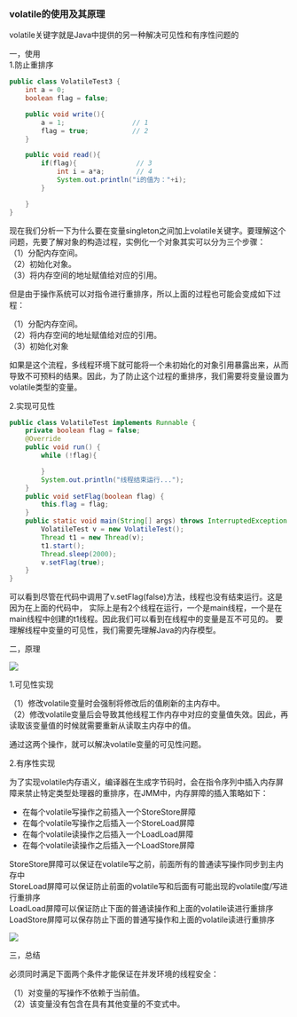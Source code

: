 ### volatile的使用及其原理

volatile关键字就是Java中提供的另一种解决可见性和有序性问题的

一，使用  
1.防止重排序

~~~java
public class VolatileTest3 {
    int a = 0;
    boolean flag = false;

    public void write(){
        a = 1;                 // 1
        flag = true;           // 2
    }

    public void read(){
        if(flag){               // 3
            int i = a*a;        // 4
            System.out.println("i的值为："+i);
        }

    }
}
~~~

现在我们分析一下为什么要在变量singleton之间加上volatile关键字。要理解这个问题，先要了解对象的构造过程，实例化一个对象其实可以分为三个步骤：  
（1）分配内存空间。  
（2）初始化对象。   
（3）将内存空间的地址赋值给对应的引用。  

但是由于操作系统可以对指令进行重排序，所以上面的过程也可能会变成如下过程：

（1）分配内存空间。    
（2）将内存空间的地址赋值给对应的引用。      
（3）初始化对象    

如果是这个流程，多线程环境下就可能将一个未初始化的对象引用暴露出来，从而导致不可预料的结果。因此，为了防止这个过程的重排序，我们需要将变量设置为volatile类型的变量。

2.实现可见性

~~~java
public class VolatileTest implements Runnable {
    private boolean flag = false;
    @Override
    public void run() {
        while (!flag){

        }
        System.out.println("线程结束运行...");
    }
    public void setFlag(boolean flag) {
        this.flag = flag;
    }
    public static void main(String[] args) throws InterruptedException {
        VolatileTest v = new VolatileTest();
        Thread t1 = new Thread(v);
        t1.start();
        Thread.sleep(2000);
        v.setFlag(true);
    }
}
~~~

可以看到尽管在代码中调用了v.setFlag(false)方法，线程也没有结束运行。这是因为在上面的代码中，
实际上是有2个线程在运行，一个是main线程，一个是在main线程中创建的t1线程。因此我们可以看到在线程中的变量是互不可见的。 要理解线程中变量的可见性，我们需要先理解Java的内存模型。

二，原理    

![](../../picture/1_8yAaGbe5EFEaD7Ze_4zDGg.jpeg)

1.可见性实现

（1）修改volatile变量时会强制将修改后的值刷新的主内存中。   
（2）修改volatile变量后会导致其他线程工作内存中对应的变量值失效。因此，再读取该变量值的时候就需要重新从读取主内存中的值。     

通过这两个操作，就可以解决volatile变量的可见性问题。

2.有序性实现   

为了实现volatile内存语义，编译器在生成字节码时，会在指令序列中插入内存屏障来禁止特定类型处理器的重排序，在JMM中，内存屏障的插入策略如下：

- 在每个volatile写操作之前插入一个StoreStore屏障
- 在每个volatile写操作之后插入一个StoreLoad屏障
- 在每个volatile读操作之后插入一个LoadLoad屏障
- 在每个volatile读操作之后插入一个LoadStore屏障

StoreStore屏障可以保证在volatile写之前，前面所有的普通读写操作同步到主内存中   
StoreLoad屏障可以保证防止前面的volatile写和后面有可能出现的volatile度/写进行重排序    
LoadLoad屏障可以保证防止下面的普通读操作和上面的volatile读进行重排序    
LoadStore屏障可以保存防止下面的普通写操作和上面的volatile读进行重排序   

![](../../picture/1_29q1Bbuy6ZogCx_suaLaGQ.jpeg)

三，总结

必须同时满足下面两个条件才能保证在并发环境的线程安全：

（1）对变量的写操作不依赖于当前值。      
（2）该变量没有包含在具有其他变量的不变式中。   

